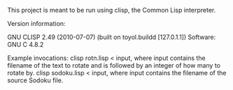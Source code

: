 This project is meant to be run using clisp, the Common Lisp interpreter.

Version information:

GNU CLISP 2.49 (2010-07-07) (built on toyol.buildd [127.0.1.1])
Software: GNU C 4.8.2

Example invocations: 
clisp rotn.lisp < input, where input contains the filename of the text to rotate and is followed by an integer of how many to rotate by.
clisp sodoku.lisp < input, where input contains the filename of the source Sodoku file.
